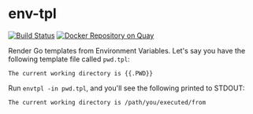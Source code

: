 # env-tpl

[![Build Status](https://travis-ci.org/arschles/envtpl.svg?branch=master)](https://travis-ci.org/arschles/envtpl) [![Docker Repository on Quay](https://quay.io/repository/arschles/envtpl/status?token=f8121f5f-0c36-4241-8f33-aa3423ca519f "Docker Repository on Quay")](https://quay.io/repository/arschles/envtpl)

Render Go templates from Environment Variables. Let's say you have the following template file called `pwd.tpl`:

```
The current working directory is {{.PWD}}
```

Run `envtpl -in pwd.tpl`, and you'll see the following printed to STDOUT:

```
The current working directory is /path/you/executed/from
```
